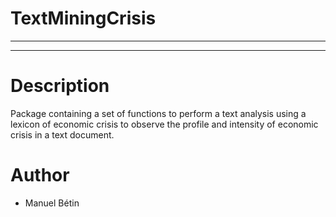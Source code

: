 # TextMiningCrisis 

***
***

# Description

Package containing a set of functions to perform a text analysis using a lexicon of economic crisis to observe the profile and intensity of economic crisis in a text document.

# Author

- Manuel Bétin


